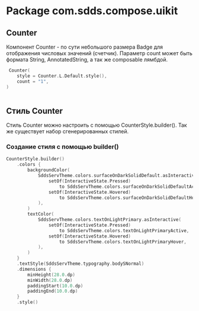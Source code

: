 # Package com.sdds.compose.uikit

## Counter

Компонент Counter - по сути небольшого размера Badge для отображения числовых значений (счетчик).
Параметр count может быть формата String, AnnotatedString, а так же composable лямбдой.

```kotlin
 Counter(
    style = Counter.L.Default.style(),
    count = "1",
)
        
```

## Стиль Counter

Стиль Counter можно настроить с помощью CounterStyle.builder(). Так же существует набор сгенерированных стилей.

### Создание стиля с помощью builder()

```kotlin
CounterStyle.builder()
    .colors {
        backgroundColor(
            SddsServTheme.colors.surfaceOnDarkSolidDefault.asInteractive(
                setOf(InteractiveState.Pressed)
                    to SddsServTheme.colors.surfaceOnDarkSolidDefaultActive,
                setOf(InteractiveState.Hovered)
                    to SddsServTheme.colors.surfaceOnDarkSolidDefaultHover,
            ),
        )
        textColor(
            SddsServTheme.colors.textOnLightPrimary.asInteractive(
                setOf(InteractiveState.Pressed)
                    to SddsServTheme.colors.textOnLightPrimaryActive,
                setOf(InteractiveState.Hovered)
                    to SddsServTheme.colors.textOnLightPrimaryHover,
            ),
        )
    }
    .textStyle(SddsServTheme.typography.bodySNormal)
    .dimensions {
        minHeight(28.0.dp)
        minWidth(28.0.dp)
        paddingStart(10.0.dp)
        paddingEnd(10.0.dp)
    }
    .style()
```
